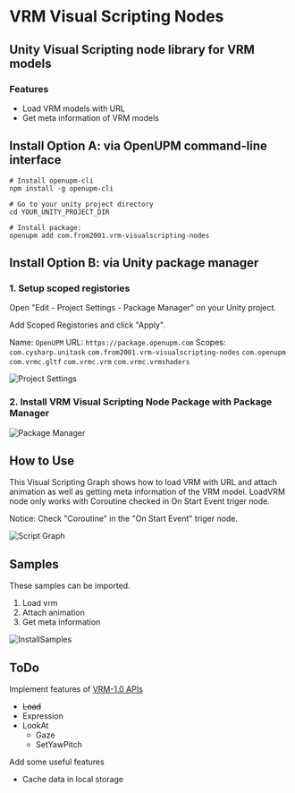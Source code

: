 # VRM Visual Scripting Nodes

## Unity Visual Scripting node library for VRM models

### Features

- Load VRM models with URL
- Get meta information of VRM models

## Install Option A: via OpenUPM command-line interface

```shell
# Install openupm-cli
npm install -g openupm-cli

# Go to your unity project directory
cd YOUR_UNITY_PROJECT_DIR

# Install package:
openupm add com.from2001.vrm-visualscripting-nodes
```

## Install Option B: via Unity package manager

### 1. Setup scoped registories

Open "Edit - Project Settings - Package Manager" on your Unity project.

Add Scoped Registories and click "Apply".

Name: `OpenUPM`
URL: `https://package.openupm.com`
Scopes:
`com.cysharp.unitask`
`com.from2001.vrm-visualscripting-nodes`
`com.openupm`
`com.vrmc.gltf`
`com.vrmc.vrm`
`com.vrmc.vrmshaders`

![Project Settings](https://github.com/from2001/VRM_VisualScriptingNodes/assets/387880/595b1d91-4435-4195-9b6d-1ca6b43113ce)

### 2. Install VRM Visual Scripting Node Package with Package Manager

![Package Manager](https://github.com/from2001/VRM_VisualScriptingNodes/assets/387880/2809ed0b-61a8-47d9-bdb0-24335ac60163)

## How to Use

This Visual Scripting Graph shows how to load VRM with URL and attach animation as well as getting meta information of the VRM model. LoadVRM node only works with Coroutine checked in On Start Event triger node.

Notice: Check "Coroutine" in the "On Start Event" triger node.

![Script Graph](https://github.com/from2001/VRM_VisualScriptingNodes/assets/387880/a0055284-7ad1-434c-80c3-f1f91c25881f)

## Samples

These samples can be imported.

1. Load vrm
2. Attach animation
3. Get meta information

![InstallSamples](https://github.com/from2001/VRM_VisualScriptingNodes/assets/387880/31c42fde-8b71-46e5-a4d5-a488015ca379)

## ToDo

Implement features of [VRM-1.0 APIs](https://vrm-c.github.io/UniVRM/ja/vrm1/api_update.html#expression)

- ~~Load~~
- Expression
- LookAt
  - Gaze
  - SetYawPitch

Add some useful features

- Cache data in local storage
